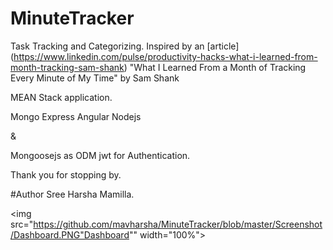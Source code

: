 # MinuteTracker
Task Tracking and Categorizing.
Inspired by an [article] (https://www.linkedin.com/pulse/productivity-hacks-what-i-learned-from-month-tracking-sam-shank) "What I Learned From a Month of Tracking Every Minute of My Time" by Sam Shank

MEAN Stack application.

Mongo
Express
Angular
Nodejs

&

Mongoosejs as ODM
jwt for Authentication.

Thank you for stopping by.

#Author
Sree Harsha Mamilla.


<img src="https://github.com/mavharsha/MinuteTracker/blob/master/Screenshot/Dashboard.PNG"Dashboard"" width="100%"></img> 